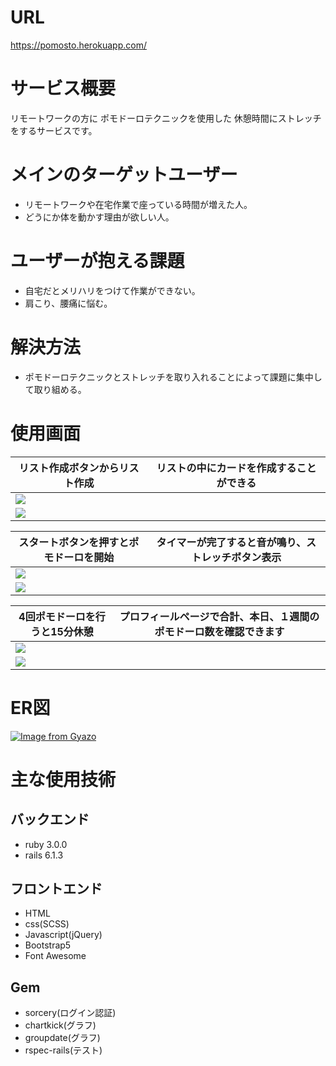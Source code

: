 # URL
https://pomosto.herokuapp.com/
# サービス概要
リモートワークの方に
ポモドーロテクニックを使用した
休憩時間にストレッチをするサービスです。

# メインのターゲットユーザー
- リモートワークや在宅作業で座っている時間が増えた人。
- どうにか体を動かす理由が欲しい人。

# ユーザーが抱える課題
- 自宅だとメリハリをつけて作業ができない。
- 肩こり、腰痛に悩む。
# 解決方法
- ポモドーロテクニックとストレッチを取り入れることによって課題に集中して取り組める。

# 使用画面
|リスト作成ボタンからリスト作成|リストの中にカードを作成することができる|
|---|---|
|<img src="https://i.gyazo.com/41ee330e60a42793161813939d35300e.png">|
|<img src="https://i.gyazo.com/63ca7db9478f91529f85f6d1e999396e.png">|

|スタートボタンを押すとポモドーロを開始|タイマーが完了すると音が鳴り、ストレッチボタン表示|
|---|---|
|<img src="https://i.gyazo.com/23fb68f993c343fc5fb8ec16df77f206.png">|
|<img src="https://i.gyazo.com/73dd710627d0b4a120fee36abc5ef643.png">|

|4回ポモドーロを行うと15分休憩|プロフィールページで合計、本日、１週間のポモドーロ数を確認できます|
|---|---|
|<img src="https://i.gyazo.com/368483b93fd3edae6015a5c0db6c02a0.png">|
|<img src="https://i.gyazo.com/4d399e2d45bf070744d0b9abf1acbf51.png">|

# ER図
[![Image from Gyazo](https://i.gyazo.com/7b65a40e1ccbb3e6e6b52449dd75021d.png)](https://gyazo.com/7b65a40e1ccbb3e6e6b52449dd75021d)

# 主な使用技術
## バックエンド
- ruby 3.0.0
- rails 6.1.3

## フロントエンド
- HTML
- css(SCSS)
- Javascript(jQuery)
- Bootstrap5
- Font Awesome

## Gem
- sorcery(ログイン認証)
- chartkick(グラフ)
- groupdate(グラフ)
- rspec-rails(テスト)